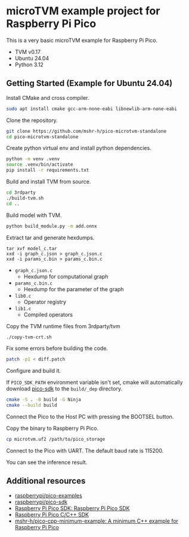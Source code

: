 # microTVM example project for Raspberry Pi Pico

This is a very basic microTVM example for Raspberry Pi Pico.

- TVM v0.17
- Ubuntu 24.04
- Python 3.12

## Getting Started (Example for Ubuntu 24.04)

Install CMake and cross compiler.

```bash
sudo apt install cmake gcc-arm-none-eabi libnewlib-arm-none-eabi
```

Clone the repository.

```bash
git clone https://github.com/mshr-h/pico-microtvm-standalone
cd pico-microtvm-standalone
```

Create python virtual env and install python dependencies.

```bash
python -m venv .venv
source .venv/bin/activate
pip install -r requirements.txt
```

Build and install TVM from source.

```bash
cd 3rdparty
./build-tvm.sh
cd ..
```

Build model with TVM.

```bash
python build_module.py -m add.onnx
```

Extract tar and generate hexdumps.

```
tar xvf model_c.tar
xxd -i graph_c.json > graph_c.json.c
xxd -i params_c.bin > params_c.bin.c
```

- `graph_c.json.c`
  - Hexdump for computational graph
- `params_c.bin.c`
  - Hexdump for the parameter of the graph
- `lib0.c`
  - Operator registry
- `lib1.c`
  - Compiled operators

Copy the TVM runtime files from 3rdparty/tvm

```bash
./copy-tvm-crt.sh
```

Fix some errors before building the code.

```bash
patch -p1 < diff.patch
```

Configure and build it.

If `PICO_SDK_PATH` environment variable isn't set, cmake will automatically download [pico-sdk](https://github.com/raspberrypi/pico-sdk) to the `build/_dep` directory.

```bash
cmake -S . -B build -G Ninja
cmake --build build
```

Connect the Pico to the Host PC with pressing the BOOTSEL button.

Copy the binary to Raspberry Pi Pico.

```bash
cp microtvm.uf2 /path/to/pico_storage
```

Connect to the Pico with UART. 
The default baud rate is 115200.

You can see the inference result.

## Additional resources

- [raspberrypi/pico-examples](https://github.com/raspberrypi/pico-examples)
- [raspberrypi/pico-sdk](https://github.com/raspberrypi/pico-sdk)
- [Raspberry Pi Pico SDK: Raspberry Pi Pico SDK](https://raspberrypi.github.io/pico-sdk-doxygen/)
- [Raspberry Pi Pico C/C++ SDK](https://datasheets.raspberrypi.org/pico/raspberry-pi-pico-c-sdk.pdf)
- [mshr-h/pico-cpp-minimum-example: A minimum C++ example for Raspberry Pi Pico](https://github.com/mshr-h/pico-cpp-minimum-example)
